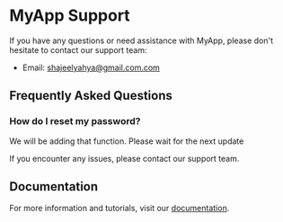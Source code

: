 # MyApp Support

If you have any questions or need assistance with MyApp, please don't hesitate to contact our support team:

- Email: shajeelyahya@gmail.com.com


## Frequently Asked Questions

### How do I reset my password?
We will be adding that function. Please wait for the next update

If you encounter any issues, please contact our support team.

## Documentation

For more information and tutorials, visit our [documentation](https://www.myapp.com/docs).

